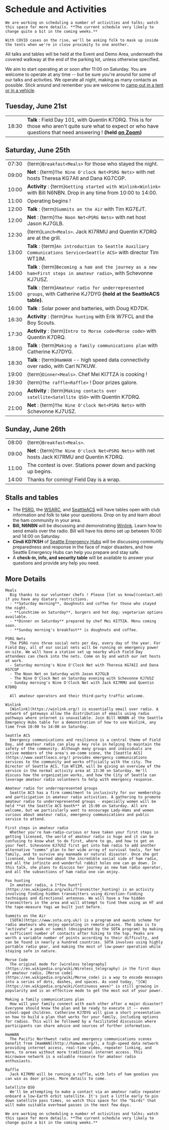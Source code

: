 # Schedule and Activities

```{important}
We are working on scheduling a number of activities and talks; watch this space for more details. **The current schedule very likely to change quite a bit in the coming weeks.**
```

```{note}
With COVID cases on the rise, we'll be asking folk to mask up inside the tents when we're in close proximity to one another.
```

All talks and tables will be held at the Event and Demo Area, underneath the covered walkway at the end of the parking lot, unless otherwise specified.

We aim to start operating at or soon after 11:00 on Saturday. You are welcome to operate at any time -- but be sure you're around for some of our talks and activities. We operate all night, making as many contacts as possible. Stick around and remember you are welcome to [camp out in a tent or in a vehicle](location.md).

## Tuesday, June 21st

|       |                                                                                                                                                                                                                                                   |
| ----: | :------------------------------------------------------------------------------------------------------------------------------------------------------------------------------------------------------------------------------------------------ |
| 18:30 | **Talk** : Field Day 101, with Quentin K7DRQ. This is for those who aren't quite sure what to expect or who have questions that need answering ! **(held [on Zoom](https://us06web.zoom.us/j/89785015811?pwd=Y0dCSGltdVYwL2VaL2YxaDVTUWdEdz09))** |

## Saturday, June 25th

|       |                                                                                                                         |
| ----: | :---------------------------------------------------------------------------------------------------------------------- |
| 07:30 | {term}`Breakfast<Meals>` for those who stayed the night.                                                                |
| 09:00 | **Net** : {term}`The Nine O'clock Net<PSRG Nets>` with net hosts Theresa KG7AII and Dana KG7CGP.                        |
| 10:00 | **Activity** : {term}`Getting started with Winlink<Winlink>` with Bill N6NBN. Drop in any time from 10:00 to 14:00.     |
| 11:00 | Operating begins !                                                                                                      |
| 12:00 | **Talk** : {term}`Summits on the Air` with Tim KG7EJT.                                                                  |
| 12:00 | **Net** : {term}`The Noon Net<PSRG Nets>` with net host Jason KJ7GLB.                                                   |
| 12:30 | {term}`Lunch<Meals>`. Jack KI7RMU and Quentin K7DRQ are at the grill.                                                   |
| 13:00 | **Talk** : {term}`An introduction to Seattle Auxiliary Communications Service<Seattle ACS>` with director Tim WT1IM.    |
| 14:00 | **Talk** : {term}`Becoming a ham and the journey as a new ham<First steps in amateur radio>`, with Schevonne KJ7USZ.    |
| 15:00 | **Talk** : {term}`Amateur radio for underrepresented groups`, with Catherine KJ7DYG **(held at the SeattleACS table)**. |
| 16:00 | **Talk** : Solar power and batteries, with Doug KD7DK.                                                                  |
| 16:30 | **Activity** : {term}`Fox hunting` with Erik W7FCL and the Boy Scouts.                                                  |
| 17:30 | **Activity** : {term}`Intro to Morse code<Morse code>` with Quentin K7DRQ.                                              |
| 18:00 | **Talk** : {term}`Making a family communications plan` with Catherine KJ7DYG.                                           |
| 18:30 | **Talk** : {term}`HamWAN` -- high speed data connectivity over radio, with Carl N7KUW.                                  |
| 19:00 | {term}`Dinner<Meals>`. Chef Mei KI7TZA is cooking !                                                                     |
| 19:30 | {term}`The raffle<Raffle>` ! Door prizes galore.                                                                        |
| 20:00 | **Activity** : {term}`Making contacts over satellite<Satellite QSO>` with Quentin K7DRQ.                                |
| 21:00 | **Net** : {term}`The Nine O'clock Net<PSRG Nets>` with Schevonne KJ7USZ.                                                |

## Sunday, June 26th

|       |                                                                                                 |
| ----: | :---------------------------------------------------------------------------------------------- |
| 08:00 | {term}`Breakfast<Meals>`.                                                                       |
| 09:00 | **Net** : {term}`The Nine O'clock Net<PSRG Nets>` with net hosts Jack KI7RMU and Quentin K7DRQ. |
| 11:00 | The contest is over. Stations power down and packing up begins.                                 |
| 14:00 | Thanks for coming! Field Day is a wrap.                                                         |

## Stalls and tables

- The [PSRG](https://web.psrg.org/), the [WSARC](https://w7aw.org/), and [SeattleACS](https://www.seattleacs.org/) will have tables open with club information and folk to take your questions. Drop on by and learn about the ham community in your area.
- **Bill, N6NBN** will be discussing and demonstrating [Winlink](https://www.winlink.org/). Learn how to send emails over the radio. Bill will have his demo set up between 10:00 and 14:00 on Saturday.
- **Cindi KD7KSH** of [Seattle Emergency Hubs](http://seattleemergencyhubs.org/) will be discussing community preparedness and response in the face of major disasters, and how Seattle Emergency Hubs can help you prepare and stay safe.
- A **check-in, info, and security table** will be available to answer your questions and provide any help you need.

## More Details

```{glossary}
Meals
  Big thanks to our volunteer chefs ! Please [let us know](contact.md) if you have any dietary restrictions.
  - **Saturday morning**, doughnuts and coffee for those who stayed the night.
  - **Lunchtime on Saturday**, burgers and hot dog; vegetarian options available.
  - **Dinner on Saturday** prepared by chef Mei KI7TZA. Menu coming soon.
  - **Sunday morning's breakfast** is doughnuts and coffee.

PSRG Nets
  The PSRG runs three social nets per day, every day of the year. For Field Day, all of our social nets will be running on emergency power on-site. We will have a station set up nearby which Field Day attendees can check into the nets. Come on by and watch our net hosts at work.
  - Saturday morning's Nine O'Clock Net with Theresa KG7AII and Dana KG7CGP
  - The Noon Net on Saturday with Jason KJ7GLB
  - The Nine O'Clock Net on Saturday evening with Schevonne KJ7USZ
  - Sunday morning's Nine O'Clock Net with Jack KI7RMU and Quentin K7DRQ

  All amateur operators and their third-party traffic welcome.

Winlink
  [Winlink](https://winlink.org/) is essentially email over radio. A network of gateways allow the distribution of emails using radio pathways where internet is unavailable. Join Bill N6NBN at the Seattle Emergency Hubs table for a demonstration of how to use Winlink, any time from 10:00 to 14:00 on Saturday.

Seattle ACS
  Emergency communications and resilience is a central theme of Field Day, and amateur radio can play a key role in helping to maintain the safety of the community. Although many groups and individuals are active members of the area's em-comm scene, the [Seattle ACS](https://www.seattleacs.org/) provides emergency communications services to the community and works officially with the city. The Director of Seattle ACS, Tim WT1IM, will be giving an overview of the service in the normal activity area at 13:30 on Saturday. He'll discuss how the organization works, and how the City of Seattle can leverage amateur radio volunteers to help with emergency response.

Amateur radio for underrepresented groups
  Seattle ACS has a firm commitment to inclusivity for our membership and participation in amateur radio activities. A gathering to promote amateur radio to underrepresented groups - especially women will be held **at the Seattle ACS booth** at 15:00 on Saturday. All are welcome, but we particularly want to encourage Lady-Hams and women curious about amateur radio, emergency communications and public service to attend.

First steps in amateur radio
  Whether you're ham-radio-curious or have taken your first steps in getting licensed, the world of amateur radio is huge and it can be confusing to know what to do first, where to go, and how to get on your feet. Schevonne KJ7USZ first got into ham radio to add another alternative "comms" plan to her wide array of survival tools, for her family, and to survive any manmade or natural disaster. Once she got licensed, she learned about the incredible social side of ham radio, and all the infinite and wonderful rabbit holes one can go down. In this talk, she plans to discuss her journey as new ham radio operator, and all the subsections of ham radio one can enjoy.

Fox hunting
  In amateur radio, a [*fox hunt*](https://en.wikipedia.org/wiki/Transmitter_hunting) is an activity involving finding hidden transmitters using direction-finding techniques and directional antennas. We will have a few hidden transmitters in the area and will attempt to find them using an HT and the tape-measure Yagi we built just before.

Summits on the Air
  [SOTA](https://www.sota.org.uk/) is a program and awards scheme for radio amateurs who enjoy operating in remote places. The idea is to "activate" a peak or summit (designated by the SOTA program) by making a sufficient number of contacts after hiking to the top. Peaks are worth a variable number of points according to their difficulty, and can be found in nearly a hundred countries. SOTA involves using highly portable radio gear, and making the most of low-power operation while staying safe in nature.

Morse Code
  The original mode for [wireless telegraphy](https://en.wikipedia.org/wiki/Wireless_telegraphy) in the first days of amateur radio, [Morse code](https://en.wikipedia.org/wiki/Morse_code) is a way to encode messages into a series of dots, dashes, and spaces. As used today, "[CW](https://en.wikipedia.org/wiki/Continuous_wave)" is still growing in popularity and is an effective mode to get the most out of your power.

Making a family communications plan
  How will your family connect with each other after a major disaster? Everyone should know the plan and be ready to execute it -- even school-aged children. Catherine KJ7DYG will give a short presentation on how to build a plan that works for your family, including options for radios. This will be followed by a facilitated discussion where participants can share advice and sources of further information.

HamWAN
  The Pacific Northwest radio and emergency communications scenes benefit from [HamWAN](http://hamwan.org/), a high-speed data network providing internet access, real-time video, repeater linking, and more, to areas without more traditional internet access. This microwave network is a valuable resource for amateur radio enthusiasts.

Raffle
  Jack KI7RMU will be running a raffle, with lots of ham goodies you can win as door prizes. More details to come.

Satellite QSO
  We'll be attempting to make a contact via an amateur radio repeater onboard a low-Earth orbit satellite. It's just a little early to pin down satellite pass times, so watch this space for the "birds" that will make suitable overhead passes in the next few days.
```

```{important}
We are working on scheduling a number of activities and talks; watch this space for more details. **The current schedule very likely to change quite a bit in the coming weeks.**
```
